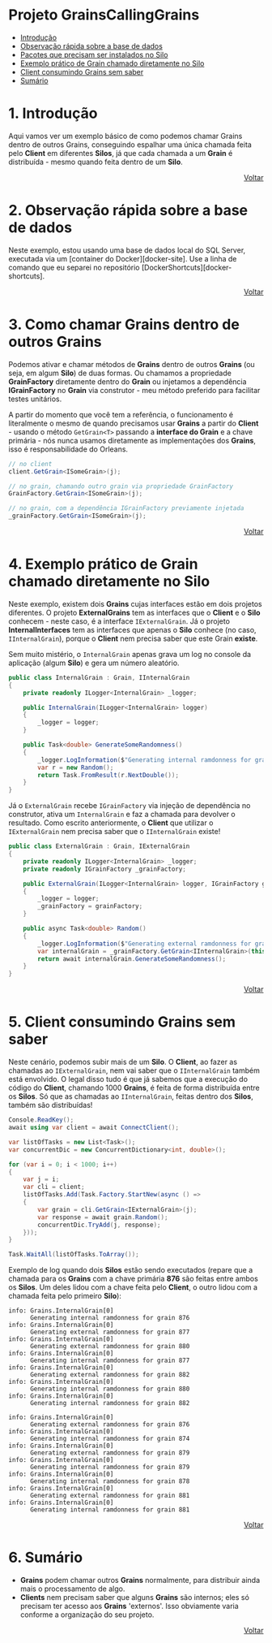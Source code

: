 # Projeto GrainsCallingGrains

- [Introdução](#1-introdução)
- [Observação rápida sobre a base de dados](#2-observação-rápida-sobre-a-base-de-dados)
- [Pacotes que precisam ser instalados no Silo](#3-pacotes-que-precisam-ser-instalados-no-silo)
- [Exemplo prático de Grain chamado diretamente no Silo](#4-exemplo-prático-de-grain-chamado-diretamente-no-silo)
- [Client consumindo Grains sem saber](#5-client-consumindo-grains-sem-saber)
- [Sumário](#6-sumário)

# 1. Introdução

Aqui vamos ver um exemplo básico de como podemos chamar Grains dentro de outros Grains, conseguindo espalhar uma única chamada feita pelo **Client** em diferentes **Silos**, já que cada chamada a um **Grain** é distribuída - mesmo quando feita dentro de um **Silo**.

<div align="right">
	
[Voltar](#projeto-grainscallinggrains)

</div>

# 2. Observação rápida sobre a base de dados

Neste exemplo, estou usando uma base de dados local do SQL Server, executada via um [container do Docker][docker-site]. Use a linha de comando que eu separei no repositório [DockerShortcuts][docker-shortcuts].

<div align="right">
	
[Voltar](#projeto-grainscallinggrains)

</div>

# 3. Como chamar Grains dentro de outros Grains

Podemos ativar e chamar métodos de **Grains** dentro de outros **Grains** (ou seja, em algum **Silo**) de duas formas. Ou chamamos a propriedade **GrainFactory** diretamente dentro do **Grain** ou injetamos a dependência **IGrainFactory** no **Grain** via construtor - meu método preferido para facilitar testes unitários.

A partir do momento que você tem a referência, o funcionamento é literalmente o mesmo de quando precisamos usar **Grains** a partir do **Client** - usando o método `GetGrain<T>` passando a **interface do Grain** e a chave primária - nós nunca usamos diretamente as implementações dos **Grains**, isso é responsabilidade do Orleans.

```csharp
// no client
client.GetGrain<ISomeGrain>(j);

// no grain, chamando outro grain via propriedade GrainFactory
GrainFactory.GetGrain<ISomeGrain>(j);

// no grain, com a dependência IGrainFactory previamente injetada
_grainFactory.GetGrain<ISomeGrain>(j);
```

<div align="right">
	
[Voltar](#projeto-grainscallinggrains)

</div>

# 4. Exemplo prático de Grain chamado diretamente no Silo

Neste exemplo, existem dois **Grains** cujas interfaces estão em dois projetos diferentes. O projeto **ExternalGrains** tem as interfaces que o **Client** e o **Silo** conhecem - neste caso, é a interface `IExternalGrain`. Já o projeto **InternalInterfaces** tem as interfaces que apenas o **Silo** conhece (no caso, `IInternalGrain`), porque o **Client** nem precisa saber que este Grain **existe**.

Sem muito mistério, o `InternalGrain` apenas grava um log no console da aplicação (algum **Silo**) e gera um número aleatório.

```csharp
public class InternalGrain : Grain, IInternalGrain
{
	private readonly ILogger<InternalGrain> _logger;

	public InternalGrain(ILogger<InternalGrain> logger)
	{
		_logger = logger;
	}

	public Task<double> GenerateSomeRandomness()
	{
		_logger.LogInformation($"Generating internal ramdonness for grain {this.GetPrimaryKeyLong()}");
		var r = new Random();
		return Task.FromResult(r.NextDouble());
	}
}
```

Já o `ExternalGrain` recebe `IGrainFactory` via injeção de dependência no construtor, ativa um `InternalGrain` e faz a chamada para devolver o resultado. Como escrito anteriormente, o **Client** que utilizar o `IExternalGrain` nem precisa saber que o `IInternalGrain` existe!

```csharp
public class ExternalGrain : Grain, IExternalGrain
{
	private readonly ILogger<InternalGrain> _logger;
	private readonly IGrainFactory _grainFactory;

	public ExternalGrain(ILogger<InternalGrain> logger, IGrainFactory grainFactory)
	{
		_logger = logger;
		_grainFactory = grainFactory;
	}

	public async Task<double> Random()
	{
		_logger.LogInformation($"Generating external ramdonness for grain {this.GetPrimaryKeyLong()}");
		var internalGrain = _grainFactory.GetGrain<IInternalGrain>(this.GetPrimaryKeyLong());
		return await internalGrain.GenerateSomeRandomness();
	}
}
```

<div align="right">
	
[Voltar](#projeto-grainscallinggrains)

</div>

# 5. Client consumindo Grains sem saber

Neste cenário, podemos subir mais de um **Silo**. O **Client**, ao fazer as chamadas ao `IExternalGrain`, nem vai saber que o `IInternalGrain` também está envolvido. O legal disso tudo é que já sabemos que a execução do código do **Client**, chamando 1000 **Grains**, é feita de forma distribuída entre os **Silos**. Só que as chamadas ao `IInternalGrain`, feitas dentro dos **Silos**, também são distribuídas!

```csharp
Console.ReadKey();
await using var client = await ConnectClient();

var listOfTasks = new List<Task>();
var concurrentDic = new ConcurrentDictionary<int, double>();

for (var i = 0; i < 1000; i++)
{
	var j = i;
	var cli = client;
	listOfTasks.Add(Task.Factory.StartNew(async () =>
	{
		var grain = cli.GetGrain<IExternalGrain>(j);
		var response = await grain.Random();
		concurrentDic.TryAdd(j, response);
	}));
}

Task.WaitAll(listOfTasks.ToArray());
```

Exemplo de log quando dois **Silos** estão sendo executados (repare que a chamada para os **Grains** com a chave primária **876** são feitas entre ambos os **Silos**. Um deles lidou com a chave feita pelo **Client**, o outro lidou com a chamada feita pelo primeiro **Silo**):

```
info: Grains.InternalGrain[0]
      Generating internal ramdonness for grain 876
info: Grains.InternalGrain[0]
      Generating external ramdonness for grain 877
info: Grains.InternalGrain[0]
      Generating external ramdonness for grain 880
info: Grains.InternalGrain[0]
      Generating internal ramdonness for grain 877
info: Grains.InternalGrain[0]
      Generating external ramdonness for grain 882
info: Grains.InternalGrain[0]
      Generating internal ramdonness for grain 880
info: Grains.InternalGrain[0]
      Generating internal ramdonness for grain 882
```

```
info: Grains.InternalGrain[0]
      Generating external ramdonness for grain 876
info: Grains.InternalGrain[0]
      Generating internal ramdonness for grain 874
info: Grains.InternalGrain[0]
      Generating external ramdonness for grain 879
info: Grains.InternalGrain[0]
      Generating internal ramdonness for grain 879
info: Grains.InternalGrain[0]
      Generating internal ramdonness for grain 878
info: Grains.InternalGrain[0]
      Generating external ramdonness for grain 881
info: Grains.InternalGrain[0]
      Generating internal ramdonness for grain 881
```

<div align="right">
	
[Voltar](#projeto-grainscallinggrains)

</div>


# 6. Sumário

- **Grains** podem chamar outros **Grains** normalmente, para distribuir ainda mais o processamento de algo.
- **Clients** nem precisam saber que alguns **Grains** são internos; eles só precisam ter acesso aos **Grains** 'externos'. Isso obviamente varia conforme a organização do seu projeto.

<div align="right">
	
[Voltar](#projeto-grainscallinggrains)

</div>